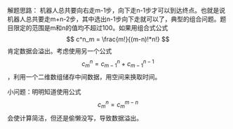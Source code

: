 解题思路： 机器人总共要向右走m-1步，向下走n-1步才可以到达终点。也就是说机器人总共要走m+n-2步，其中选出n-1步向下走就可以了，典型的组合问题。题目限定的范围是m和n的值均不超过100。如果用组合式公式
$$
c^n_m = \frac{m!}{(m-n)!*n!}
$$
肯定数据会溢出。考虑使用另一个公式
$$
c^n_m = c^n_{m-1} + c^{n-1}_{m-1}
$$
，利用一个二维数组储存中间数据，用空间来换取时间。

小问题：明明知道使用公式
$$
c^n_m = c^{m-n}_m
$$
会使计算简洁，但还是偷懒没写，导致数据溢出。
